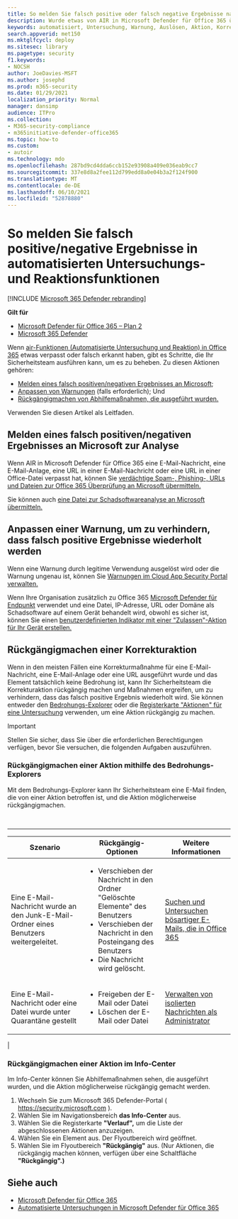 ```yaml
---
title: So melden Sie falsch positive oder falsch negative Ergebnisse nach einer automatisierten Untersuchung in Microsoft Defender für Office 365
description: Wurde etwas von AIR in Microsoft Defender für Office 365 übersehen oder fälschlicherweise erkannt? Erfahren Sie, wie Sie falsch positive oder falsch negative Ergebnisse zur Analyse an Microsoft übermitteln.
keywords: automatisiert, Untersuchung, Warnung, Auslösen, Aktion, Korrektur, falsch positiv, falsch negativ
search.appverid: met150
ms.mktglfcycl: deploy
ms.sitesec: library
ms.pagetype: security
f1.keywords:
- NOCSH
author: JoeDavies-MSFT
ms.author: josephd
ms.prod: m365-security
ms.date: 01/29/2021
localization_priority: Normal
manager: dansimp
audience: ITPro
ms.collection:
- M365-security-compliance
- m365initiative-defender-office365
ms.topic: how-to
ms.custom:
- autoir
ms.technology: mdo
ms.openlocfilehash: 287bd9cd4dda6ccb152e93908a409e036eab9cc7
ms.sourcegitcommit: 337e8d8a2fee112d799edd8a0e04b3a2f124f900
ms.translationtype: MT
ms.contentlocale: de-DE
ms.lasthandoff: 06/10/2021
ms.locfileid: "52878880"
---
```

# <a name="how-to-report-false-positivesnegatives-in-automated-investigation-and-response-capabilities"></a>So melden Sie falsch positive/negative Ergebnisse in automatisierten Untersuchungs- und Reaktionsfunktionen

[!INCLUDE [Microsoft 365 Defender rebranding](../includes/microsoft-defender-for-office.md)]

**Gilt für**
- [Microsoft Defender für Office 365 – Plan 2](defender-for-office-365.md)
- [Microsoft 365 Defender](../defender/microsoft-365-defender.md)

Wenn [air-Funktionen (Automatisierte Untersuchung und Reaktion) in Office 365](automated-investigation-response-office.md) etwas verpasst oder falsch erkannt haben, gibt es Schritte, die Ihr Sicherheitsteam ausführen kann, um es zu beheben. Zu diesen Aktionen gehören:

- [Melden eines falsch positiven/negativen Ergebnisses an Microsoft](#report-a-false-positivenegative-to-microsoft-for-analysis);
- [Anpassen von Warnungen](#adjust-an-alert-to-prevent-false-positives-from-recurring) (falls erforderlich); Und
- [Rückgängigmachen von Abhilfemaßnahmen, die ausgeführt wurden.](#undo-a-remediation-action)

Verwenden Sie diesen Artikel als Leitfaden.

## <a name="report-a-false-positivenegative-to-microsoft-for-analysis"></a>Melden eines falsch positiven/negativen Ergebnisses an Microsoft zur Analyse

Wenn AIR in Microsoft Defender für Office 365 eine E-Mail-Nachricht, eine E-Mail-Anlage, eine URL in einer E-Mail-Nachricht oder eine URL in einer Office-Datei verpasst hat, können Sie [verdächtige Spam-, Phishing-, URLs und Dateien zur Office 365 Überprüfung an Microsoft übermitteln.](admin-submission.md)

Sie können auch [eine Datei zur Schadsoftwareanalyse an Microsoft übermitteln.](https://www.microsoft.com/wdsi/filesubmission)

## <a name="adjust-an-alert-to-prevent-false-positives-from-recurring"></a>Anpassen einer Warnung, um zu verhindern, dass falsch positive Ergebnisse wiederholt werden

Wenn eine Warnung durch legitime Verwendung ausgelöst wird oder die Warnung ungenau ist, können Sie [Warnungen im Cloud App Security Portal verwalten.](/cloud-app-security/managing-alerts)

Wenn Ihre Organisation zusätzlich zu Office 365 [Microsoft Defender für Endpunkt](/windows/security/threat-protection) verwendet und eine Datei, IP-Adresse, URL oder Domäne als Schadsoftware auf einem Gerät behandelt wird, obwohl es sicher ist, können Sie einen [benutzerdefinierten Indikator mit einer "Zulassen"-Aktion für Ihr Gerät erstellen.](/windows/security/threat-protection/microsoft-defender-atp/manage-indicators)

## <a name="undo-a-remediation-action"></a>Rückgängigmachen einer Korrekturaktion

Wenn in den meisten Fällen eine Korrekturmaßnahme für eine E-Mail-Nachricht, eine E-Mail-Anlage oder eine URL ausgeführt wurde und das Element tatsächlich keine Bedrohung ist, kann Ihr Sicherheitsteam die Korrekturaktion rückgängig machen und Maßnahmen ergreifen, um zu verhindern, dass das falsch positive Ergebnis wiederholt wird. Sie können entweder den [Bedrohungs-Explorer](#undo-an-action-using-threat-explorer) oder die [Registerkarte "Aktionen" für eine Untersuchung](#undo-an-action-in-the-action-center) verwenden, um eine Aktion rückgängig zu machen.

> [!IMPORTANT]
> Stellen Sie sicher, dass Sie über die erforderlichen Berechtigungen verfügen, bevor Sie versuchen, die folgenden Aufgaben auszuführen.

### <a name="undo-an-action-using-threat-explorer"></a>Rückgängigmachen einer Aktion mithilfe des Bedrohungs-Explorers

Mit dem Bedrohungs-Explorer kann Ihr Sicherheitsteam eine E-Mail finden, die von einer Aktion betroffen ist, und die Aktion möglicherweise rückgängigmachen.

<br>

****

|Szenario|Rückgängig-Optionen|Weitere Informationen|
|---|---|---|
|Eine E-Mail-Nachricht wurde an den Junk-E-Mail-Ordner eines Benutzers weitergeleitet.|<ul><li>Verschieben der Nachricht in den Ordner "Gelöschte Elemente" des Benutzers</li><li>Verschieben der Nachricht in den Posteingang des Benutzers</li><li>Die Nachricht wird gelöscht.</li></ul>|[Suchen und Untersuchen bösartiger E-Mails, die in Office 365](investigate-malicious-email-that-was-delivered.md)|
|Eine E-Mail-Nachricht oder eine Datei wurde unter Quarantäne gestellt|<ul><li>Freigeben der E-Mail oder Datei</li><li> Löschen der E-Mail oder Datei</li></ul>|[Verwalten von isolierten Nachrichten als Administrator](manage-quarantined-messages-and-files.md)|
|

### <a name="undo-an-action-in-the-action-center"></a>Rückgängigmachen einer Aktion im Info-Center

Im Info-Center können Sie Abhilfemaßnahmen sehen, die ausgeführt wurden, und die Aktion möglicherweise rückgängig gemacht werden.

1. Wechseln Sie zum Microsoft 365 Defender-Portal ( <https://security.microsoft.com> ).
2. Wählen Sie im Navigationsbereich **das Info-Center** aus.
3. Wählen Sie die Registerkarte **"Verlauf",** um die Liste der abgeschlossenen Aktionen anzuzeigen.
4. Wählen Sie ein Element aus. Der Flyoutbereich wird geöffnet.
5. Wählen Sie im Flyoutbereich **"Rückgängig"** aus. (Nur Aktionen, die rückgängig machen können, verfügen über eine Schaltfläche **"Rückgängig".)**

## <a name="see-also"></a>Siehe auch

- [Microsoft Defender für Office 365](defender-for-office-365.md)
- [Automatisierte Untersuchungen in Microsoft Defender für Office 365](office-365-air.md)
